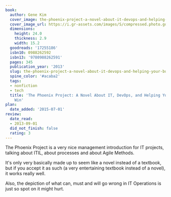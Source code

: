 ```yaml
---
book:
  author: Gene Kim
  cover_image: the-phoenix-project-a-novel-about-it-devops-and-helping-your-business-win.jpg
  cover_image_url: https://i.gr-assets.com/images/S/compressed.photo.goodreads.com/books/1361113128l/17255186._SX98_.jpg
  dimensions:
    height: 24.0
    thickness: 2.9
    width: 15.2
  goodreads: '17255186'
  isbn10: 0988262592
  isbn13: '9780988262591'
  pages: 345
  publication_year: '2013'
  slug: the-phoenix-project-a-novel-about-it-devops-and-helping-your-business-win
  spine_color: '#acaba2'
  tags:
  - nonfiction
  - tech
  title: 'The Phoenix Project: A Novel About IT, DevOps, and Helping Your Business
    Win'
plan:
  date_added: '2015-07-01'
review:
  date_read:
  - 2013-09-01
  did_not_finish: false
  rating: 3
---
```


The Phoenix Project is a very nice management introduction for IT projects, talking about ITIL, about processes and about Agile Methods.

It's only very basically made up to seem like a novel instead of a textbook, but if you accept it as such (a very entertaining textbook instead of a novel), it works really well.

Also, the depiction of what can, must and will go wrong in IT Operations is just so spot on it might hurt.

